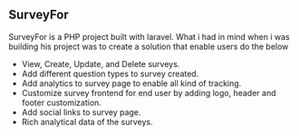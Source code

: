 ## SurveyFor

SurveyFor is a PHP project built with laravel. What i had in mind when i was building his project was to create a solution that enable users do the below
<ul>
<li>View, Create, Update, and Delete surveys.</li>
<li>Add different question types to survey created.</li>
<li>Add analytics to survey page to enable all kind of tracking.</li>
<li>Customize survey frontend for end user by adding logo, header and footer customization.</li>
<li>Add social links to survey page.</li>
<li>Rich analytical data of the surveys.</li>
</ul>




